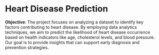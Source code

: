 # Heart Disease Prediction

**Objective**:
The project focuses on analyzing a dataset to identify key factors contributing to heart disease. By employing data analytics techniques, we aim to predict the likelihood of heart disease occurrence based on health indicators like age, cholesterol levels, and blood pressure. Our goal is to provide insights that can support early diagnosis and prevention strategies.
